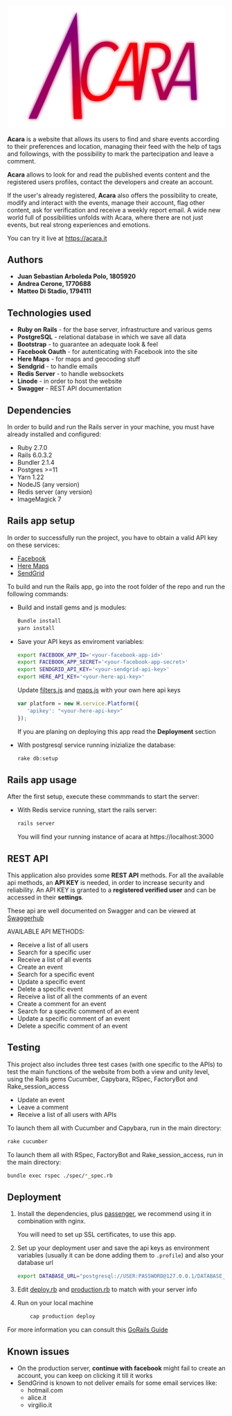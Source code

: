 ![Logo](public/logo.png)

**Acara** is a website that allows its users to find and share events according to their preferences and location, managing their feed with the help of tags and followings, with the possibility to mark the partecipation and leave a comment.

**Acara** allows to look for and read the published events content and the registered users profiles, contact the developers and create an account.

If the user's already registered, **Acara** also offers the possibility to create, modify and interact with the events, manage their account, flag other content, ask for verification and receive a weekly report email.
A wide new world full of possibilities unfolds with Acara, where there are not just events, but real strong experiences and emotions.

You can try it live at https://acara.it

## Authors

- **Juan Sebastian Arboleda Polo, 1805920**
- **Andrea Cerone, 1770688**
- **Matteo Di Stadio, 1794111**


## Technologies used
- **Ruby on Rails** - for the base server, infrastructure and various gems
- **PostgreSQL** - relational database in which we save all data
- **Bootstrap** - to guarantee an adequate look & feel
- **Facebook Oauth** - for autenticating with Facebook into the site
- **Here Maps** - for maps and geocoding stuff
- **Sendgrid** - to handle emails
- **Redis Server** - to handle websockets
- **Linode** - in order to host the website
- **Swagger** - REST API documentation


## Dependencies
In order to build and run the Rails server in your machine, you must have already installed and configured:
- Ruby 2.7.0
- Rails 6.0.3.2
- Bundler 2.1.4
- Postgres >=11
- Yarn 1.22
- NodeJS (any version)
- Redis server (any version)
- ImageMagick 7


## Rails app setup

In order to successfully run the project, you have to obtain a valid API key on these services:
- [Facebook](https://developers.facebook.com/)
- [Here Maps](https://developer.here.com/)
- [SendGrid](https://sendgrid.com/)

To build and run the Rails app, go into the root folder of the repo and run the following commands:

- Build and install gems and js modules:
  ```sh
  Bundle install
  yarn install
  ```

- Save your API keys as enviroment variables: 
  ```sh
  export FACEBOOK_APP_ID='<your-facebook-app-id>'
  export FACEBOOK_APP_SECRET='<your-facebook-app-secret>'
  export SENDGRID_API_KEY='<your-sendgrid-api-key>'
  export HERE_API_KEY='<your-here-api-key>'
  ```
  Update [filters.js](app/assets/js/filters.js) and [maps.js](app/assets/js/maps.js) with your own here api keys
    ``` javascript
    var platform = new H.service.Platform({
       'apikey': "<your-here-api-key>"
    });
    ```
  If you are planing on deploying this app read the **Deployment** section

- With postgresql service running inizialize the database:

  ```sh
  rake db:setup
  ```
  
## Rails app usage

After the first setup, execute these commmands to start the server:

* With Redis service running, start the rails server:
  ```sh
  rails server
  ```

  You will find your running instance of acara at https://localhost:3000
  
  
## REST API
This application also provides some **REST API** methods. For all the available api methods, an **API KEY** is needed, in order to increase security and reliability. An API KEY is granted to a **registered verified user** and can be accessed in their **settings**.

These api are well documented on Swagger and can be viewed at [Swaggerhub](https://app.swaggerhub.com/apis/matteo-ds/Acara/1.0.0)

AVAILABLE API METHODS:
- Receive a list of all users
- Search for a specific user
- Receive a list of all events
- Create an event
- Search for a specific event
- Update a specific event
- Delete a specific event
- Receive a list of all the comments of an event
- Create a comment for an event
- Search for a specific comment of an event
- Update a specific comment of an event
- Delete a specific comment of an event


## Testing
This project also includes three test cases (with one specific to the APIs) to test the main functions of the website from both a view and unity level, using the Rails gems Cucumber, Capybara, RSpec, FactoryBot and Rake_session_access

- Update an event
- Leave a comment
- Receive a list of all users with APIs

To launch them all with Cucumber and Capybara, run in the main directory:
  ```sh
  rake cucumber
  ```

To launch them all with RSpec, FactoryBot and Rake_session_access, run in the main directory:
  ```sh
  bundle exec rspec ./spec/*_spec.rb
  ```


## Deployment

1. Install the dependencies, plus [passenger](https://www.phusionpassenger.com/),  we recommend using it in combination with nginx.

    You will need to set up SSL certificates, to use this app. 

2. Set up your deployment user and save the api keys as environment variables (usually it can be done adding them to `.profile`) and also your database url
    ```sh
    export DATABASE_URL="postgresql://USER:PASSWORD@127.0.0.1/DATABASE_NAME"
    ```

3. Edit [deploy.rb](config/deploy.rb) and [production.rb](config/deploy/production.rb) to match with your server info

4. Run on your local machine
    ```sh
        cap production deploy
    ```

For more information you can consult this [GoRails Guide](https://gorails.com/deploy/ubuntu/18.04)

## Known issues
- On the production server, **continue with facebook** might fail to create an account, you can keep on clicking it till it works 
- SendGrind is known to not deliver emails for some email services like:
  - hotmail.com
  - alice.it
  - virgilio.it
